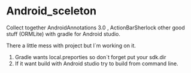 Android_sceleton
================

Collect together AndroidAnnotations 3.0 , ActionBarSherlock other good stuff (ORMLite) with gradle for Android studio.

There a little mess with project but I`m working on it.

1) Gradle wants local.preporties so don`t forget put your sdk.dir
2) If it want build with Android studio try to build from command line.
